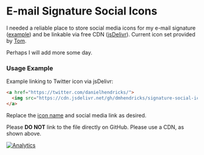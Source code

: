 # E-mail Signature Social Icons

I needed a reliable place to store social media icons for my e-mail signature ([example](https://rawcdn.githack.com/dmhendricks/signature-social-icons/5da54348df8f0ec4b3148938c7b5b22e3c7792a1/signature-example.html)) and be linkable via free CDN ([jsDelivr](https://www.jsdelivr.com/?utm_source=github.com&utm_medium=campaign&utm_content=link&utm_campaign=dmhendricks%2Fsignature-social-icons)). Current icon set provided by [Tom](http://tomswebspace.com/round-social-media-icons/?utm_source=github.com&utm_medium=campaign&utm_content=link&utm_campaign=dmhendricks%2Fsignature-social-icons).

Perhaps I will add more some day.

### Usage Example

Example linking to Twitter icon via jsDelivr:

```html
<a href="https://twitter.com/danielhendricks/">
  <img src="https://cdn.jsdelivr.net/gh/dmhendricks/signature-social-icons/icons/round-flat-filled/twitter.png" alt="Twitter" title="Twitter" width="25" height="25" />
</a>
```

Replace the [icon name](https://github.com/dmhendricks/signature-social-icons/tree/master/icons/round-flat-filled) and social media link as desired.

Please **DO NOT** link to the file directly on GitHub. Please use a CDN, as shown above.

[![Analytics](https://ga-beacon.appspot.com/UA-126205765-1/dmhendricks/signature-social-icons?flat)](https://ga-beacon.appspot.com/?utm_source=github.com&utm_medium=campaign&utm_content=button&utm_campaign=dmhendricks%2Fsignature-social-icons)
